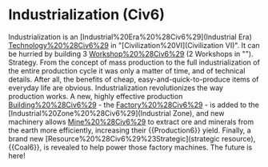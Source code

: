 # Industrialization (Civ6)

Industrialization is an [Industrial%20Era%20%28Civ6%29](Industrial Era) [Technology%20%28Civ6%29](technology) in "[Civilization%20VI](Civilization VI)". It can be hurried by building 3 [Workshop%20%28Civ6%29](Workshops) (2 Workshops in "").
Strategy.
From the concept of mass production to the full industrialization of the entire production cycle it was only a matter of time, and of technical details. After all, the benefits of cheap, easy-and-quick-to-produce items of everyday life are obvious.
Industrialization revolutionizes the way production works. A new, highly effective production [Building%20%28Civ6%29](building) - the [Factory%20%28Civ6%29](Factory) - is added to the [Industrial%20Zone%20%28Civ6%29](Industrial Zone), and new machinery allows [Mine%20%28Civ6%29](Mines) to extract ore and minerals from the earth more efficiently, increasing their {{Production6}} yield. Finally, a brand new [Resource%20%28Civ6%29%23Strategic](strategic resource), {{Coal6}}, is revealed to help power those factory machines. The future is here!